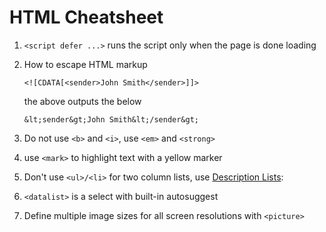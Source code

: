 # HTML Cheatsheet

1. `<script defer ...>` runs the script only when the page is done loading

1. How to escape HTML markup
    ```
    <![CDATA[<sender>John Smith</sender>]]>
    ```
    the above outputs the below
    ```
    &lt;sender&gt;John Smith&lt;/sender&gt;
    ```

1. Do not use `<b>` and `<i>`, use `<em>` and `<strong>`

1. use `<mark>` to highlight text with a yellow marker

1. Don't use `<ul>/<li>` for two column lists, use [Description Lists](https://developer.mozilla.org/en-US/docs/Web/HTML/Element/dl):

1. `<datalist>` is a select with built-in autosuggest

1. Define multiple image sizes for all screen resolutions with `<picture>`

